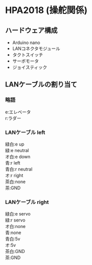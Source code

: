 # HPA2018 (操舵関係)
## ハードウェア構成
- Arduino nano
- LANコネクタモジュール
- タクトスイッチ
- サーボモータ
- ジョイスティック
## LANケーブルの割り当て
### 略語
e:エレベータ  
r:ラダー  
### LANケーブル left
緑白:e up  
緑:e neutral  
オ白:e down  
青:r left  
青白:r neutral  
オ:r right  
茶白:none  
茶:GND  

### LANケーブル right
緑白:e servo  
緑:r servo  
オ白:none  
青:none  
青白:5v  
オ:5v  
茶白:GND  
茶:GND  
